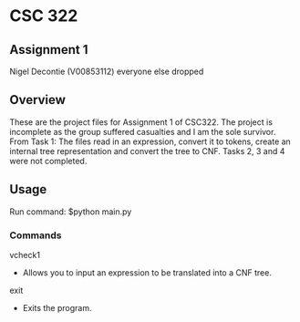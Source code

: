 # CSC 322
## Assignment 1
  
Nigel Decontie (V00853112)
everyone else dropped

## Overview
These are the project files for Assignment 1 of CSC322.
The project is incomplete as the group suffered casualties and I am the sole survivor.   
From Task 1: The files read in an expression, convert it to tokens, create an internal tree representation and convert the tree to CNF.
Tasks 2, 3 and 4 were not completed.

## Usage
Run command:
$python main.py

### Commands
vcheck1
- Allows you to input an expression to be translated into a CNF tree.

exit
- Exits the program.